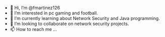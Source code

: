 - 👋 Hi, I’m @fmartinez126
- 👀 I’m interested in pc gaming and football.
- 🌱 I’m currently learning about Network Security and Java programming.
- 💞️ I’m looking to collaborate on network security projects.
- 📫 How to reach me ...

<!---
fmartinez126/fmartinez126 is a ✨ special ✨ repository because its `README.md` (this file) appears on your GitHub profile.
You can click the Preview link to take a look at your changes.
--->
